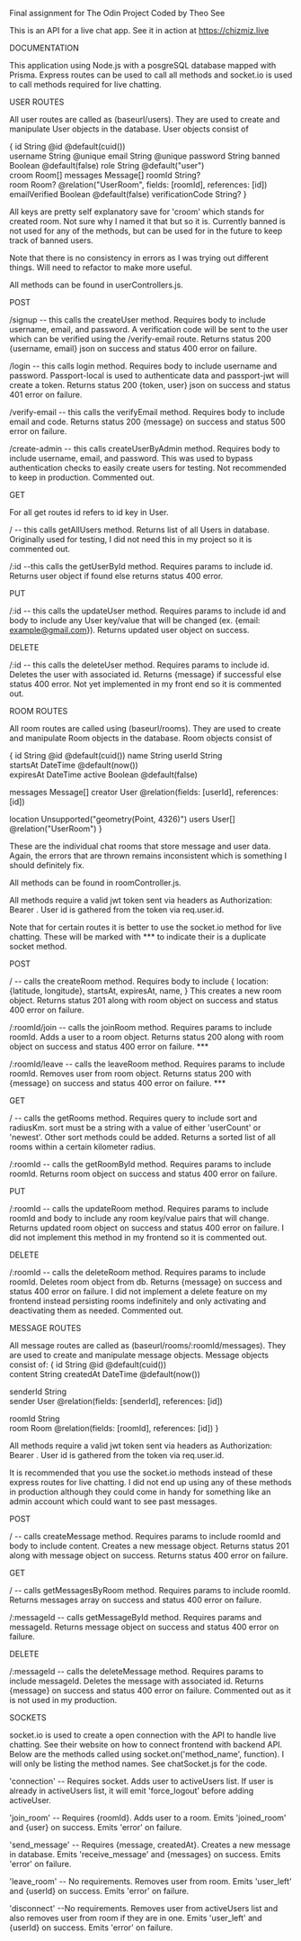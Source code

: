 Final assignment for The Odin Project
Coded by Theo See

This is an API for a live chat app. See it in action at https://chizmiz.live

DOCUMENTATION

This application using Node.js with a posgreSQL database mapped with Prisma. Express routes can be used to call all methods and socket.io is used to call methods required for live chatting.

USER ROUTES

All user routes are called as (baseurl/users). They are used to create and manipulate User objects in the database. User objects consist of

{
id String @id @default(cuid())  
 username String @unique
email String @unique
password String
banned Boolean @default(false)
role String @default("user")  
 croom Room[]
messages Message[]
roomId String?  
 room Room? @relation("UserRoom", fields: [roomId], references: [id])
emailVerified Boolean @default(false)
verificationCode String?
}

All keys are pretty self explanatory save for 'croom' which stands for created room. Not sure why I named it that but so it is. Currently banned is not used for any of the methods, but can be used for in the future to keep track of banned users.

Note that there is no consistency in errors as I was trying out different things. Will need to refactor to make more useful.

All methods can be found in userControllers.js.

POST

/signup -- this calls the createUser method. Requires body to include username, email, and password. A verification code will be sent to the user which can be verified using the /verify-email route. Returns status 200 {username, email} json on success and status 400 error on failure.

/login -- this calls login method. Requires body to include username and password. Passport-local is used to authenticate data and passport-jwt will create a token. Returns status 200 {token, user} json on success and status 401 error on failure.

/verify-email -- this calls the verifyEmail method. Requires body to include email and code. Returns status 200 {message} on success and status 500 error on failure.

/create-admin -- this calls createUserByAdmin method. Requires body to include username, email, and password. This was used to bypass authentication checks to easily create users for testing. Not recommended to keep in production. Commented out.

GET

For all get routes id refers to id key in User.

/ -- this calls getAllUsers method. Returns list of all Users in database. Originally used for testing, I did not need this in my project so it is commented out.

/:id --this calls the getUserById method. Requires params to include id. Returns user object if found else returns status 400 error.

PUT

/:id -- this calls the updateUser method. Requires params to include id and body to include any User key/value that will be changed (ex. {email: example@gmail.com}). Returns updated user object on success.

DELETE

/:id -- this calls the deleteUser method. Requires params to include id. Deletes the user with associated id. Returns {message} if successful else status 400 error. Not yet implemented in my front end so it is commented out.

ROOM ROUTES

All room routes are called using (baseurl/rooms). They are used to create and manipulate Room objects in the database. Room objects consist of

{
id String @id @default(cuid())
name String
userId String  
 startsAt DateTime @default(now())  
 expiresAt DateTime
active Boolean @default(false)

messages Message[]
creator User @relation(fields: [userId], references: [id])

location Unsupported("geometry(Point, 4326)")
users User[] @relation("UserRoom")
}

These are the individual chat rooms that store message and user data. Again, the errors that are thrown remains inconsistent which is something I should definitely fix.

All methods can be found in roomController.js.

All methods require a valid jwt token sent via headers as Authorization: Bearer <token>. User id is gathered from the token via req.user.id.

Note that for certain routes it is better to use the socket.io method for live chatting. These will be marked with \*\*\* to indicate their is a duplicate socket method.

POST

/ -- calls the createRoom method. Requires body to include
{
location: {latitude, longitude},
startsAt,
expiresAt,
name,
}
This creates a new room object. Returns status 201 along with room object on success and status 400 error on failure.

/:roomId/join -- calls the joinRoom method. Requires params to include roomId. Adds a user to a room object. Returns status 200 along with room object on success and status 400 error on failure. \*\*\*

/:roomId/leave -- calls the leaveRoom method. Requires params to include roomId. Removes user from room object. Returns status 200 with {message} on success and status 400 error on failure. \*\*\*

GET

/ -- calls the getRooms method. Requires query to include sort and radiusKm. sort must be a string with a value of either 'userCount' or 'newest'. Other sort methods could be added. Returns a sorted list of all rooms within a certain kilometer radius.

/:roomId -- calls the getRoomById method. Requires params to include roomId. Returns room object on success and status 400 error on failure.

PUT

/:roomId -- calls the updateRoom method. Requires params to include roomId and body to include any room key/value pairs that will change. Returns updated room object on success and status 400 error on failure. I did not implement this method in my frontend so it is commented out.

DELETE

/:roomId -- calls the deleteRoom method. Requires params to include roomId. Deletes room object from db. Returns {message} on success and status 400 error on failure. I did not implement a delete feature on my frontend instead persisting rooms indefinitely and only activating and deactivating them as needed. Commented out.

MESSAGE ROUTES

All message routes are called as (baseurl/rooms/:roomId/messages). They are used to create and manipulate message objects. Message objects consist of:
{
id String @id @default(cuid())  
 content String
createdAt DateTime @default(now())

senderId String  
 sender User @relation(fields: [senderId], references: [id])

roomId String  
 room Room @relation(fields: [roomId], references: [id])
}

All methods require a valid jwt token sent via headers as Authorization: Bearer <token>. User id is gathered from the token via req.user.id.

It is recommended that you use the socket.io methods instead of these express routes for live chatting. I did not end up using any of these methods in production although they could come in handy for something like an admin account which could want to see past messages.

POST

/ -- calls createMessage method. Requires params to include roomId and body to include content. Creates a new message object. Returns status 201 along with message object on success. Returns status 400 error on failure.

GET

/ -- calls getMessagesByRoom method. Requires params to include roomId. Returns messages array on success and status 400 error on failure.

/:messageId -- calls getMessageById method. Requires params and messageId. Returns message object on success and status 400 error on failure.

DELETE

/:messageId -- calls the deleteMessage method. Requires params to include messageId. Deletes the message with associated id. Returns {message} on success and status 400 error on failure. Commented out as it is not used in my production.

SOCKETS

socket.io is used to create a open connection with the API to handle live chatting. See their website on how to connect frontend with backend API. Below are the methods called using socket.on('method_name', function). I will only be listing the method names. See chatSocket.js for the code.

'connection' -- Requires socket. Adds user to activeUsers list. If user is already in activeUsers list, it will emit 'force_logout' before adding activeUser.

'join_room' -- Requires {roomId}. Adds user to a room. Emits 'joined_room' and {user} on success. Emits 'error' on failure.

'send_message' -- Requires {message, createdAt}. Creates a new message in database. Emits 'receive_message' and {messages} on success. Emits 'error' on failure.

'leave_room' -- No requirements. Removes user from room. Emits 'user_left' and {userId} on success. Emits 'error' on failure.

'disconnect' --No requirements. Removes user from activeUsers list and also removes user from room if they are in one. Emits 'user_left' and {userId} on success. Emits 'error' on failure.
